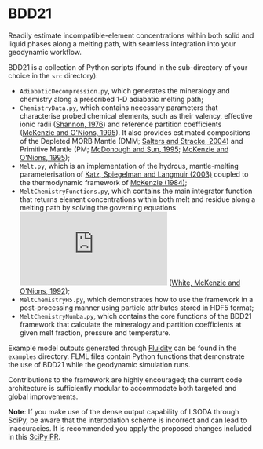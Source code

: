# BDD21
Readily estimate incompatible-element concentrations within both solid and liquid phases along a melting path, with seamless integration into your geodynamic workflow.

BDD21 is a collection of Python scripts (found in the sub-directory of your choice in the `src` directory):
- `AdiabaticDecompression.py`, which generates the mineralogy and chemistry along a prescribed 1-D adiabatic melting path;
- `ChemistryData.py`, which contains necessary parameters that characterise probed chemical elements, such as their valency, effective ionic radii ([Shannon, 1976](https://scripts.iucr.org/cgi-bin/paper?a12967)) and reference partition coefficients ([McKenzie and O'Nions, 1995](https://academic.oup.com/petrology/article-abstract/36/1/133/1433534)). It also provides estimated compositions of the Depleted MORB Mantle (DMM; [Salters and Stracke, 2004](https://agupubs.onlinelibrary.wiley.com/doi/full/10.1029/2003GC000597)) and Primitive Mantle (PM; [McDonough and Sun, 1995](https://www.sciencedirect.com/science/article/pii/0009254194001404); [McKenzie and O'Nions, 1995](https://academic.oup.com/petrology/article-abstract/36/1/133/1433534));
- `Melt.py`, which is an implementation of the hydrous, mantle-melting parameterisation of [Katz, Spiegelman and Langmuir (2003)](https://agupubs.onlinelibrary.wiley.com/doi/full/10.1029/2002GC000433) coupled to the thermodynamic framework of [McKenzie (1984)](https://academic.oup.com/petrology/article-abstract/25/3/713/1394279);
- `MeltChemistryFunctions.py`, which contains the main integrator function that returns element concentrations within both melt and residue along a melting path by solving the governing equations ![Equations](https://latex.codecogs.com/svg.latex?%5Csmall%20%5Ccolor%7BGolden%7D%20%5Cfrac%7Bdc_%7Bs%7D%7D%7BdX%7D%20=%20%5Cfrac%7Bc_%7Bs%7D%20-%20c_%7Bl%7D%7D%7B1%20-%20X%7D%20%5Cqquad%20c_%7Bl%7D%20=%20c_%7Bs%7D%5Cfrac%7B1%20-%20X%27%7D%7B%5Cbar%7BD%7D%20-%20%5Cbar%7BP%7DX%27%7D%20%5Cqquad%20X%27%20=%20%5Cfrac%7BX%20-%20X_%7B0%7D%7D%7B1%20-%20X_%7B0%7D%7D) ([White, McKenzie and O'Nions, 1992](https://agupubs.onlinelibrary.wiley.com/doi/abs/10.1029/92JB01749));
- `MeltChemistryH5.py`, which demonstrates how to use the framework in a post-processing manner using particle attributes stored in HDF5 format;
- `MeltChemistryNumba.py`, which contains the core functions of the BDD21 framework that calculate the mineralogy and partition coefficients at given melt fraction, pressure and temperature.

Example model outputs generated through [Fluidity](https://github.com/FluidityProject/fluidity) can be found in the `examples` directory. FLML files contain Python functions that demonstrate the use of BDD21 while the geodynamic simulation runs.

Contributions to the framework are highly encouraged; the current code architecture is sufficiently modular to accommodate both targeted and global improvements.

**Note**: If you make use of the dense output capability of LSODA through SciPy, be aware that the interpolation scheme is incorrect and can lead to inaccuracies. It is recommended you apply the proposed changes included in this [SciPy PR](https://github.com/scipy/scipy/pull/14552).
